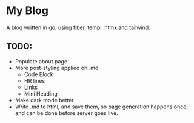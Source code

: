 # My Blog

A blog written in go, using fiber, templ, htmx and tailwind.


## TODO:
* Populate about page
* More post-styling applied on .md
  * Code Block
  * HR lines
  * Links
  * Mini Heading
* Make dark mode better
* Write .md to html, and save them, so page generation happens once, and can be done before server goes live.
